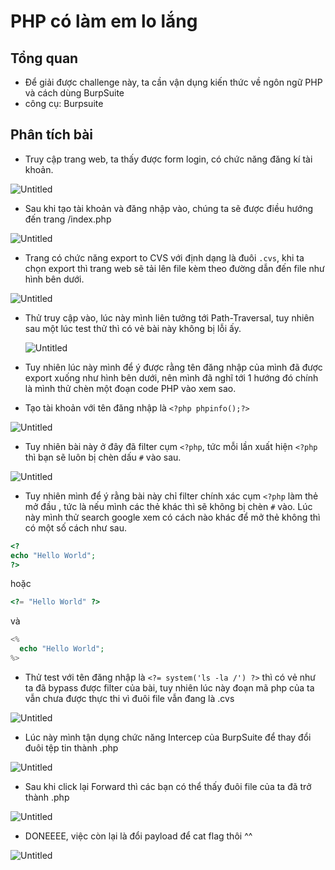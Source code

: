 # PHP có làm em lo lắng

## **Tổng quan**

- Để giải được challenge này, ta cần vận dụng kiến thức về ngôn ngữ PHP và cách dùng BurpSuite
- công cụ: Burpsuite

## Phân tích bài

- Truy cập trang web, ta thấy được form login, có chức năng đăng kí tài khoản.

![Untitled](PHP%20co%CC%81%20la%CC%80m%20em%20lo%20la%CC%86%CC%81ng%2075ac733245b6458daccaba64c492cffc/Untitled.png)

- Sau khi tạo tài khoản và đăng nhập vào, chúng ta sẽ được điều hướng đến trang /index.php

![Untitled](PHP%20co%CC%81%20la%CC%80m%20em%20lo%20la%CC%86%CC%81ng%2075ac733245b6458daccaba64c492cffc/Untitled%201.png)

- Trang có chức năng export to CVS với định dạng là đuôi `.cvs`, khi ta chọn export thì trang web sẽ tải lên file kèm theo đường dẫn đến file như hình bên dưới.

![Untitled](PHP%20co%CC%81%20la%CC%80m%20em%20lo%20la%CC%86%CC%81ng%2075ac733245b6458daccaba64c492cffc/Untitled%202.png)

- Thử truy cập vào, lúc này mình liên tưởng tới Path-Traversal, tuy nhiên sau một lúc test thử thì có vẻ bài này không bị lỗi ấy.
    
    ![Untitled](PHP%20co%CC%81%20la%CC%80m%20em%20lo%20la%CC%86%CC%81ng%2075ac733245b6458daccaba64c492cffc/Untitled%203.png)
    
- Tuy nhiên lúc này mình để ý được rằng tên đăng nhập của mình đã được export xuống như hình bên dưới, nên mình đã nghĩ tới 1 hướng đó chính là mình thử chèn một đoạn code PHP vào xem sao.
- Tạo tài khoản với tên đăng nhập là `<?php phpinfo();?>`

![Untitled](PHP%20co%CC%81%20la%CC%80m%20em%20lo%20la%CC%86%CC%81ng%2075ac733245b6458daccaba64c492cffc/Untitled%204.png)

- Tuy nhiên bài này ở đây đã filter cụm `<?php`, tức mỗi lần xuất hiện `<?php` thì bạn sẽ luôn bị chèn dấu `#` vào sau.

![Untitled](PHP%20co%CC%81%20la%CC%80m%20em%20lo%20la%CC%86%CC%81ng%2075ac733245b6458daccaba64c492cffc/Untitled%205.png)

- Tuy nhiên mình để ý rằng bài này chỉ filter chính xác cụm `<?php`  làm thẻ mở đầu , tức là nếu mình các thẻ khác thì sẽ không bị chèn `#` vào. Lúc này mình thử search google xem có cách nào khác để mở thẻ không thì có một số cách như sau.

```php
<?
echo "Hello World";
?>
```

hoặc 

```php
<?= "Hello World" ?>
```

và 

```php
<%
  echo "Hello World";
%>
```

- Thử test với tên đăng nhập là `<?= system('ls -la /') ?>` thì có vẻ như ta đã bypass được filter của bài, tuy nhiên lúc này đoạn mã php của ta vẫn chưa được thực thi vì đuôi file vẫn đang là .cvs

![Untitled](PHP%20co%CC%81%20la%CC%80m%20em%20lo%20la%CC%86%CC%81ng%2075ac733245b6458daccaba64c492cffc/Untitled%206.png)

- Lúc này mình tận dụng chức năng Intercep của BurpSuite để thay đổi đuôi tệp tin thành .php

![Untitled](PHP%20co%CC%81%20la%CC%80m%20em%20lo%20la%CC%86%CC%81ng%2075ac733245b6458daccaba64c492cffc/Untitled%207.png)

- Sau khi click lại Forward thì các bạn có thể thấy đuôi file của ta đã trở thành .php

![Untitled](PHP%20co%CC%81%20la%CC%80m%20em%20lo%20la%CC%86%CC%81ng%2075ac733245b6458daccaba64c492cffc/Untitled%208.png)

- DONEEEE, việc còn lại là đổi payload để cat flag thôi ^^

![Untitled](PHP%20co%CC%81%20la%CC%80m%20em%20lo%20la%CC%86%CC%81ng%2075ac733245b6458daccaba64c492cffc/Untitled%209.png)